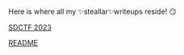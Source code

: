 Here is where all my ✨steallar✨writeups reside! 😏

[SDCTF 2023](/writeUps4CTFs/SDCTF2023/SDCTF2023.html)

[README](/writeUps4CTFs/README.html)